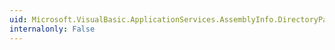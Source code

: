 ```yaml
---
uid: Microsoft.VisualBasic.ApplicationServices.AssemblyInfo.DirectoryPath
internalonly: False
---
```

